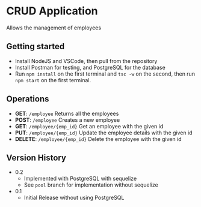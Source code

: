 # CRUD Application

Allows the management of employees

## Getting started

- Install NodeJS and VSCode, then pull from the repository
- Install Postman for testing, and PostgreSQL for the database
- Run `npm install` on the first terminal and `tsc -w` on the second, then run `npm start` on the first terminal.

## Operations

- **GET**: `/employee` Returns all the employees
- **POST**: `/employee` Creates a new employee
- **GET**: `/employee/{emp_id}` Get an employee with the given id
- **PUT**: `/employee/{emp_id}` Update the employee details with the given id
- **DELETE**: `/employee/{emp_id}` Delete the employee with the given id

## Version History

- 0.2
  - Implemented with PostgreSQL with sequelize
  - See `pool` branch for implementation without sequelize
- 0.1
  - Initial Release without using PostgreSQL
